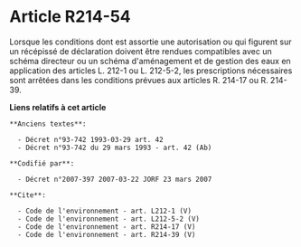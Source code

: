 # Article R214-54

Lorsque les conditions dont est assortie une autorisation ou qui figurent sur un récépissé de déclaration doivent être
rendues compatibles avec un schéma directeur ou un schéma d'aménagement et de gestion des eaux en application des articles L.
212-1 ou L. 212-5-2, les prescriptions nécessaires sont arrêtées dans les conditions prévues aux articles R. 214-17 ou R.
214-39.

**Liens relatifs à cet article**

	**Anciens textes**:

	  - Décret n°93-742 1993-03-29 art. 42
	  - Décret n°93-742 du 29 mars 1993 - art. 42 (Ab)

	**Codifié par**:

	  - Décret n°2007-397 2007-03-22 JORF 23 mars 2007

	**Cite**:

	  - Code de l'environnement - art. L212-1 (V)
	  - Code de l'environnement - art. L212-5-2 (V)
	  - Code de l'environnement - art. R214-17 (V)
	  - Code de l'environnement - art. R214-39 (V)
